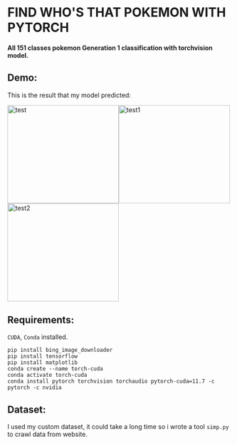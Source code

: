 # FIND WHO'S THAT POKEMON WITH PYTORCH
#### All 151 classes pokemon Generation 1 classification with torchvision model.  

## Demo:
This is the result that my model predicted:
  
<img src="https://i.postimg.cc/wj8mhmbk/Figure-1.png" alt="test" style="width:250px;height:220px;"><img src="https://i.postimg.cc/QNppMSMq/Figure-2.png" alt="test1" style="width:250px;height:220px;"><img src="https://i.postimg.cc/W4g47WCW/Figure-3.png" alt="test2" style="width:250px;height:220px;">

## Requirements:
`CUDA`, `Conda` installed.  

```
pip install bing_image_downloader  
pip install tensorflow
pip install matplotlib
conda create --name torch-cuda
conda activate torch-cuda
conda install pytorch torchvision torchaudio pytorch-cuda=11.7 -c pytorch -c nvidia
```

## Dataset:
I used my custom dataset, it could take a long time so i wrote a tool `simp.py` to crawl data from website.  


